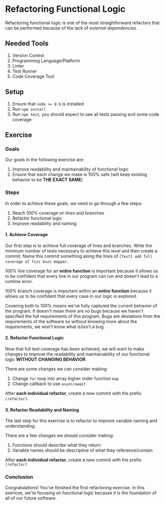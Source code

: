 # Refactoring Functional Logic

Refactoring functional logic is one of the most straightforward refactors that can be performed because of the lack of *external dependencies*.

## Needed Tools

1. Version Control
2. Programming Language/Platform
3. Linter
4. Test Runner
5. Code Coverage Tool

## Setup

1. Ensure that `node >= 8.6` is installed
2. Run `npm install`
3. Run `npm test`, you should expect to see all tests passing and some code coverage

## Exercise

### Goals

Our goals in the following exercise are:

1. Improve readability and maintainability of functional logic
2. Ensure that each change we make is 100% safe (will keep existing behavior to be **THE EXACT SAME**)

### Steps

In order to achieve these goals, we need to go through a few steps:

1. Reach 100% coverage on lines and branches
2. Refactor functional logic
3. Improve readability and naming

#### 1. Achieve Coverage

Our first step is to achieve full coverage of lines and branches. Write the minimum number of tests necessary to achieve this level and then create a commit. Name this commit something along the lines of `[Test] add full coverage of fizz buzz mapper`.

100% line coverage for an **entire function** is important because it allows us to be confident that every line in our program can run and doesn't lead to a runtime error.

100% branch coverage is important within an **entire function** because it allows us to be confident that every case in our logic is explored.

Covering both to 100% means we've fully captured the current behavior of the program. It doesn't mean there are no bugs because we haven't specified the full requirements of this program. Bugs are deviations from the requirements of the software so without knowing more about the requirements, we won't know what is/isn't a bug.

#### 2. Refactor Functional Logic

Now that full test coverage has been achieved, we will want to make changes to improve the readability and maintainability of our functional logic **WITHOUT CHANGING BEHAVIOR**. 

There are some changes we can consider making:

1. Change `for` loop into array higher order function `map`
2. Change callback to use `async/await`

After **each individual refactor**, create a new commit with the prefix `[refactor]`.

#### 3. Refactor Readability and Naming

The last step for this exercise is to refactor to improve variable naming and understanding.

There are a few changes we should consider making:

1. Functions should describe what they return
2. Variable names should be descriptive of what they reference/contain

After **each individual refactor**, create a new commit with the prefix `[refactor]`

### Conclusion

Congratulations! You've finished the first refactoring exercise. In this exericse, we're focusing on functional logic because it is the foundation of all of our future software.

